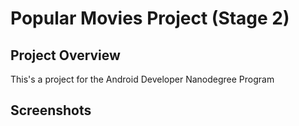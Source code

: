 # Popular Movies Project (Stage 2)

## Project Overview
This's a project for the Android Developer Nanodegree Program

## Screenshots

###
